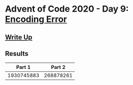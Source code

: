 # Advent of Code 2020 - Day 9: [Encoding Error](https://adventofcode.com/2020/day/9)

## [Write Up](https://github.com/CodingAP/advent-of-code/blob/main/writeups/2020/day9_writeup.md)
## Results
| Part 1 | Part 2 | 
|:---:|:---:|
| 1930745883 | 268878261 |